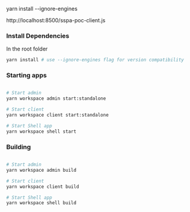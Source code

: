 yarn install --ignore-engines

http://localhost:8500/sspa-poc-client.js

### Install Dependencies

In the root folder

```sh
yarn install # use --ignore-engines flag for version compatibility
```

### Starting apps

```sh

# Start admin
yarn workspace admin start:standalone

# Start client
yarn workspace client start:standalone

# Start Shell app
yarn workspace shell start
```

### Building

```sh

# Start admin
yarn workspace admin build

# Start client
yarn workspace client build

# Start Shell app
yarn workspace shell build
```
